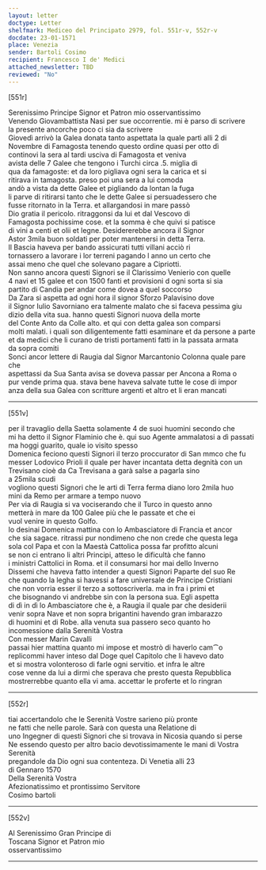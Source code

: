 ```yaml
---
layout: letter
doctype: Letter
shelfmark: Mediceo del Principato 2979, fol. 551r-v, 552r-v
docdate: 23-01-1571
place: Venezia
sender: Bartoli Cosimo
recipient: Francesco I de' Medici
attached_newsletter: TBD
reviewed: "No"
---
```


[551r]  
  
  
Serenissimo Principe Signor et Patron mio osservantissimo  
Venendo Giovambattista Nasi per sue occorrentie. mi è parso di scrivere  
la presente ancorche poco ci sia da scrivere  
Giovedì arrivò la Galea donata tanto aspettata la quale partì alli 2 di  
Novembre di Famagosta tenendo questo ordine quasi per otto dì  
continovi la sera al tardi usciva di Famagosta et veniva  
avista delle 7 Galee che tengono i Turchi circa .5. miglia di  
qua da famagoste: et da loro pigliava ogni sera la carica et si  
ritirava in tamagosta. preso poi una sera a lui comoda  
andò a vista da dette Galee et pigliando da lontan la fuga  
li parve di ritirarsi tanto che le dette Galee si persuadessero che  
fusse ritornato in la Terra. et allargandosi in mare passò  
Dio gratia il pericolo. ritraggonsi da lui et dal Vescovo di  
Famagosta pochissime cose. et la somma è che quivi si patisce  
di vini a centi et olii et legne. Desidererebbe ancora il Signor  
Astor 3mila buon soldati per poter mantenersi in detta Terra.  
Il Bascia haveva per bando assicurati tutti villani acciò ri  
tornassero a lavorare i lor terreni pagando l anno un certo che  
assai meno che quel che solevano pagare a Cipriotti.  
Non sanno ancora questi Signori se il Clarissimo Venierio con quelle  
4 navi et 15 galee et con 1500 fanti et provisioni d ogni sorta si sia  
partito di Candia per andar come dovea a quel soccorso  
Da Zara si aspetta ad ogni hora il signor Sforzo Palavisino dove  
il Signor Iulio Savorniano era talmente malato che si faceva pessima giu  
dizio della vita sua. hanno questi Signori nuova della morte  
del Conte Anto da Colle alto. et qui con detta galea son comparsi  
molti malati. i quali son diligentemente fatti esaminare et da persone a parte  
et da medici che li curano de tristi portamenti fatti in la passata armata  
da sopra comiti  
Sonci ancor lettere di Raugia dal Signor Marcantonio Colonna quale pare che  
aspettassi da Sua Santa avisa se doveva passar per Ancona a Roma o  
pur vende prima qua. stava bene haveva salvate tutte le cose di impor  
anza della sua Galea con scritture argenti et altro et li eran mancati  
  
---  

[551v]  
  
  
per il travaglio della Saetta solamente 4 de suoi huomini secondo che  
mi ha detto il Signor Flaminio che è. qui suo Agente ammalatosi a dì passati  
ma hoggi guarito, quale io visito spesso  
Domenica feciono questi Signori il terzo proccurator di San mmco che fu  
messer Lodovico Prioli il quale per haver incantata detta degnità con un  
Trevisano cioè da Ca Trevisana a garà salse a pagarla sino  
a 25mila scudi  
vogliono questi Signori che le arti di Terra ferma diano loro 2mila huo  
mini da Remo per armare a tempo nuovo  
Per via di Raugia si va vociserando che il Turco in questo anno  
metterà in mare da 100 Galee più che le passate et che ei  
vuol venire in questo Golfo.  
Io desinai Domenica mattina con lo Ambasciatore di Francia et ancor  
che sia sagace. ritrassi pur nondimeno che non crede che questa lega  
sola col Papa et con la Maestà Cattolica possa far profitto alcuni  
se non ci entrano li altri Principi, atteso le dificultà che fanno  
i ministri Cattolici in Roma. et il consumarsi hor mai dello Inverno  
Dissemi che haveva fatto intender a questi Signori Paparte del suo Re  
che quando la legha si havessi a fare universale de Principe Cristiani  
che non vorria esser il terzo a sottoscriverla. ma in fra i primi et  
che bisognando vi andrebbe sin con la persona sua. Egli aspetta  
di dì in dì lo Ambasciatore che è, a Raugia il quale par che desiderii  
venir sopra Nave et non sopra brigantini havendo gran imbarazzo  
di huomini et di Robe. alla venuta sua passero seco quanto ho  
incomessione dalla Serenità Vostra  
Con messer Marin Cavalli  
passai hier mattina quanto mi impose et mostrò di haverlo cam⁀o  
replicommi haver inteso dal Doge quel Capitolo che li havevo dato  
et si mostra volonteroso di farle ogni servitio. et infra le altre  
cose venne da lui a dirmi che sperava che presto questa Repubblica  
mostrerrebbe quanto ella vi ama. accettar le proferte et lo ringran  
  
---  

[552r]  
  
  
tiai accertandolo che le Serenità Vostre sarieno più pronte  
ne fatti che nelle parole. Sarà con questa una Relatione di  
uno Ingegner di questi Signori che si trovava in Nicosia quando si perse  
Ne essendo questo per altro bacio devotissimamente le mani di Vostra Serenità  
pregandole da Dio ogni sua contenteza. Di Venetia alli 23  
di Gennaro 1570  
Della Serenità Vostra  
Afezionatissimo et prontissimo Servitore  
Cosimo bartoli  
  
---  

[552v]  
  
  
Al Serenissimo Gran Principe di  
Toscana Signor et Patron mio  
osservantissimo  
  
---  

